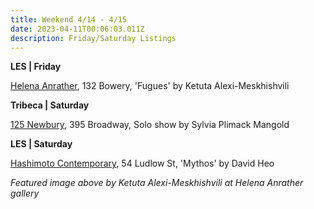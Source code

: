 ```yaml
---
title: Weekend 4/14 - 4/15
date: 2023-04-11T00:06:03.011Z
description: Friday/Saturday Listings
---
```

**L﻿ES | Friday**

[Helena Anrather](https://helenaanrather.com/exhibition/fugues/), 132 Bowery, 'Fugues' by Ketuta Alexi-Meskhishvili

**T﻿ribeca | Saturday**

[125 Newbury](https://www.125newbury.com/exhibitions/sylvia-plimack-mangold), 395 Broadway, Solo show by Sylvia Plimack Mangold

**L﻿ES | Saturday**

[Hashimoto Contemporary](https://www.hashimotocontemporary.com/exhibitions/228-david-heo-mythos/overview/), 54 Ludlow St, 'Mythos' by David Heo

*F﻿eatured image above by Ketuta Alexi-Meskhishvili at Helena Anrather gallery*